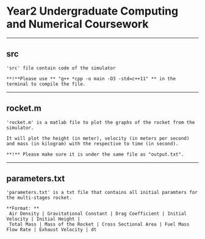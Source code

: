 # Year2 Undergraduate Computing and Numerical Coursework
-------------------------------------------------------------------------------------------------

##  src

    'src' file contain code of the simulator

    **!**Please use ** "g++ *cpp -o main -O3 -std=c++11" ** in the terminal to compile the file. 

-------------------------------------------------------------------------------------------------

## rocket.m

    'rocket.m' is a matlab file to plot the graphs of the rocket from the simulator. 
    
    It will plot the height (in meter), velocity (in meters per second) and mass (in kilogram) with the respective to time (in second).

    **!** Please make sure it is under the same file as "output.txt". 

-------------------------------------------------------------------------------------------------

## parameters.txt

    'parameters.txt' is a txt file that contains all initial paramters for the multi-stages rocket. 

    **Format: **
     Air Density | Gravitational Constant | Drag Coefficient | Initial Velocity | Initial Height |  
     Total Mass | Mass of the Rocket | Cross Sectional Area | Fuel Mass Flow Rate | Exhaust Velocity | dt